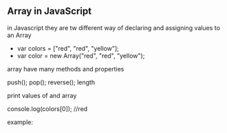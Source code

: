 ## Array in JavaScript

in Javascript they are tw different way of declaring and assigning values to an Array
* var colors = ["red", "red", "yellow"];
* var color  = new Array("red", "red", "yellow");

array have many methods and properties

push();
pop();
reverse();
length

print values of and array

console.log(colors[0]); //red

example:

